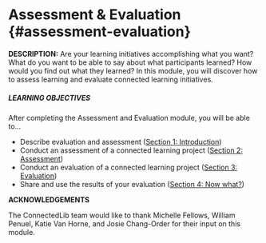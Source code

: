 # Assessment & Evaluation {#assessment-evaluation}

**DESCRIPTION:** Are your learning initiatives accomplishing what you want? What do you want to be able to say about what participants learned? How would you find out what they learned? In this module, you will discover how to assess learning and evaluate connected learning initiatives.

<div class="table-format objectives"><span class="title"><h5>LEARNING OBJECTIVES</h5></span>
After completing the Assessment and Evaluation module, you will be able to...
<ul><li>Describe evaluation and assessment (<a href="1_introduction/">Section 1: Introduction</a>)</li><li>Conduct an assessment of a connected learning project (<a href="2_assessment/">Section 2: Assessment</a>)</li><li>Conduct an evaluation of a connected learning project (<a href="3_evaluation/">Section 3: Evaluation</a>)</li><li>Share and use the results of your evaluation (<a href="4_now_what/">Section 4: Now what?</a>)</li></ul></div>

**ACKNOWLEDGEMENTS**

The ConnectedLib team would like to thank Michelle Fellows, William Penuel, Katie Van Horne, and Josie Chang-Order for their input on this module.


